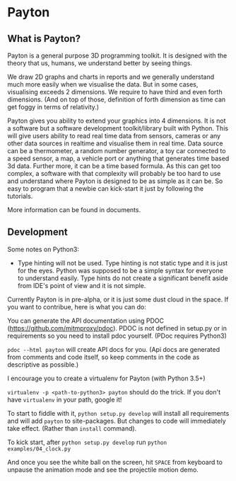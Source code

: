 # Payton

## What is Payton?

Payton is a general purpose 3D programming toolkit. It is designed with the
theory that us, humans, we understand better by seeing things.

We draw 2D graphs and charts in reports and we generally understand much more
easily when we visualise the data. But in some cases, visualising exceeds 2
dimensions. We require to have third and even forth dimensions. (And on top of
those, definition of forth dimension as time can get foggy in terms of
relativity.)

Payton gives you ability to extend your graphics into 4 dimensions. It is not
a software but a software development toolkit/library built with Python.
This will give users ability to read real time data from sensors, cameras or
any other data sources in realtime and visualise them in real time. Data source
can be a thermometer, a random number generator, a toy car connected to a speed
sensor, a map, a vehicle port or anything that generates time based 3d data.
Further more, it can be a time based formula. As this can get too complex,
a software with that complexity will probably be too hard to use and understand
where Payton is designed to be as simple as it can be. So easy to program that
a newbie can kick-start it just by following the tutorials.

More information can be found in documents.

## Development

Some notes on Python3:
- Type hinting will not be used. Type hinting is not static type and it is just
  for the eyes. Python was supposed to be a simple syntax for everyone to
  understand easily. Type hints do not create a significant benefit aside from
  IDE's point of view and it is not simple.

Currently Payton is in pre-alpha, or it is just some dust cloud in the space.
If you want to contribue, here is what you can do:

You can generate the API documentation using PDOC
(https://github.com/mitmproxy/pdoc). PDOC is not defined in setup.py or in
requirements so you need to install pdoc yourself. (PDoc requires Python3)

`pdoc --html payton` will create API docs for you. (Api docs are generated
from comments and code itself, so keep comments in the code as descriptive
as possible.)

I encourage you to create a virtualenv for Payton (with Python 3.5+)

`virtualenv -p <path-to-python3> payton` should do the trick. If you don't have
`virtualenv` in your path, google it!

To start to fiddle with it, `python setup.py develop` will install all
requirements and will add `payton` to site-packages. But changes to code will
immediately take effect. (Rather than `install` command).

To kick start, after `python setup.py develop` run `python examples/04_clock.py`

And once you see the white ball on the screen, hit `SPACE` from keyboard to unpause
the animation mode and see the projectile motion demo.
